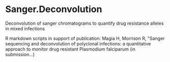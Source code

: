 # Sanger.Deconvolution
Deconvolution of sanger chromatograms to quantify drug resistance alleles in mixed infections

R markdown scripts in support of publication:
Magia H, Morrison R, "Sanger sequencing and deconvolution of polyclonal infections: a quantitative approach to monitor drug resistant Plasmodium falciparum  (in submission...)



